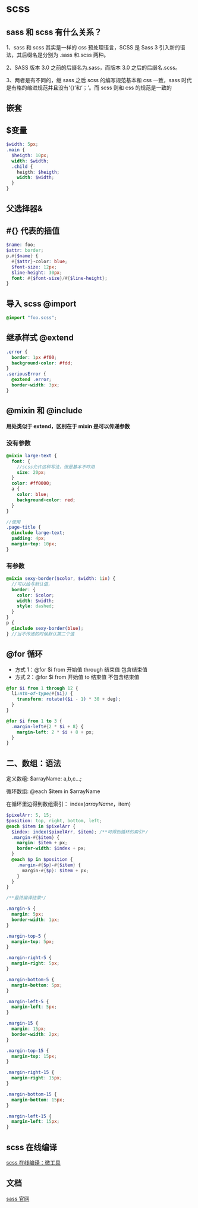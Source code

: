 # scss

## sass 和 scss 有什么关系？

1、sass 和 scss 其实是一样的 css 预处理语言，SCSS 是 Sass 3 引入新的语法，其后缀名是分别为 .sass 和.scss 两种。

2、SASS 版本 3.0 之前的后缀名为.sass，而版本 3.0 之后的后缀名.scss。

3、两者是有不同的，继 sass 之后 scss 的编写规范基本和 css 一致，sass 时代是有格的缩进规范并且没有‘{}’和‘；’。而 scss 则和 css 的规范是一致的

## 嵌套

## $变量

```scss
$width: 5px;
.main {
  $heigth: 10px;
  width: $width;
  .child {
    heigth: $heigth;
    width: $width;
  }
}
```

## 父选择器&

## #{} 代表的插值

```scss
$name: foo;
$attr: border;
p.#{$name} {
  #{$attr}-color: blue;
  $font-size: 12px;
  $line-height: 30px;
  font: #{$font-size}/#{$line-height};
}
```

## 导入 scss @import

```scss
@import "foo.scss";
```

## 继承样式 @extend

```scss
.error {
  border: 1px #f00;
  background-color: #fdd;
}
.seriousError {
  @extend .error;
  border-width: 3px;
}
```

## @mixin 和 @include

**用处类似于 extend，区别在于 mixin 是可以传递参数**

### 没有参数

```scss
@mixin large-text {
  font: {
    //scss允许这种写法，但是基本不咋用
    size: 20px;
  }
  color: #ff0000;
  a {
    color: blue;
    background-color: red;
  }
}

//使用
.page-title {
  @include large-text;
  padding: 4px;
  margin-top: 10px;
}
```

### 有参数

```scss
@mixin sexy-border($color, $width: 1in) {
  //可以给与默认值，
  border: {
    color: $color;
    width: $width;
    style: dashed;
  }
}
p {
  @include sexy-border(blue);
} //当不传递的时候默认第二个值
```

## @for 循环

- 方式 1：@for $i from 开始值 through 结束值 包含结束值
- 方式 2：@for $i from 开始值 to 结束值 不包含结束值

```scss
@for $i from 1 through 12 {
  li:nth-of-type(#{$i}) {
    transform: rotate(($i - 1) * 30 + deg);
  }
}
```

```scss
@for $i from 1 to 3 {
  .margin-left#{2 * $i + 8} {
    margin-left: 2 * $i + 8 + px;
  }
}
```

## 二、数组：语法

定义数组: $arrayName: a,b,c...;

循环数组: @each $item in $arrayName

在循环里边得到数组索引： index($arrayName，$item)

```scss
$pixelArr: 5, 15;
$position: top, right, bottom, left;
@each $item in $pixelArr {
  $index: index($pixelArr, $item); /**可得到循环的索引*/
  .margin-#{$item} {
    margin: $item + px;
    border-width: $index + px;
  }
  @each $p in $position {
    .margin-#{$p}-#{$item} {
      margin-#{$p}: $item + px;
    }
  }
}

/**最终编译结果*/

.margin-5 {
  margin: 5px;
  border-width: 1px;
}

.margin-top-5 {
  margin-top: 5px;
}

.margin-right-5 {
  margin-right: 5px;
}

.margin-bottom-5 {
  margin-bottom: 5px;
}

.margin-left-5 {
  margin-left: 5px;
}

.margin-15 {
  margin: 15px;
  border-width: 2px;
}

.margin-top-15 {
  margin-top: 15px;
}

.margin-right-15 {
  margin-right: 15px;
}

.margin-bottom-15 {
  margin-bottom: 15px;
}

.margin-left-15 {
  margin-left: 15px;
}
```

## scss 在线编译

[scss 在线编译：微工具](http://www.wetools.com/sass-to-css)

## 文档

[sass 官网](https://www.sass.hk/)

